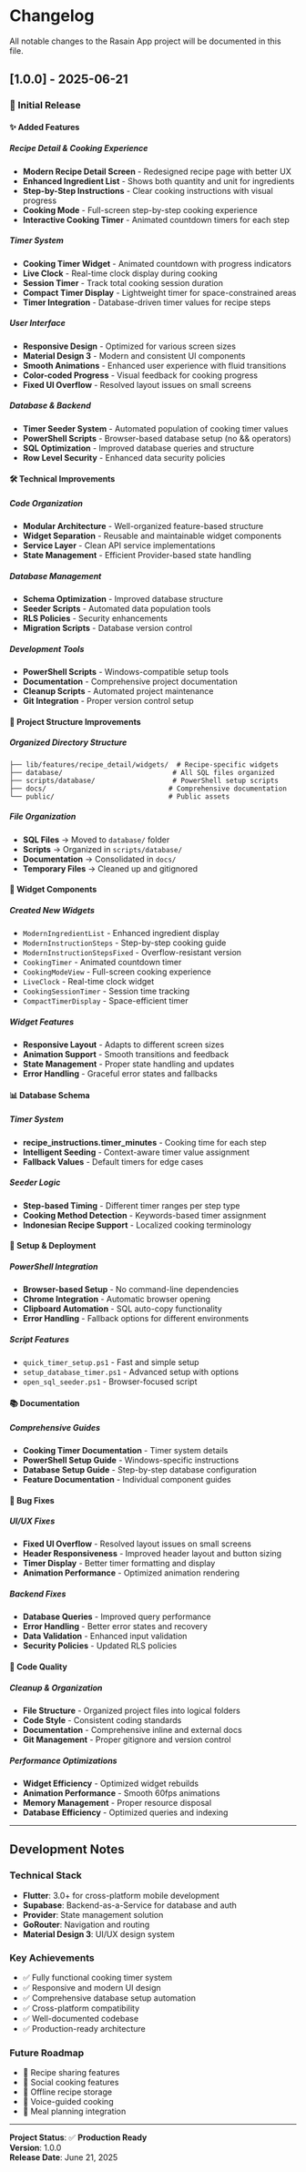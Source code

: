 # Changelog

All notable changes to the Rasain App project will be documented in this file.

## [1.0.0] - 2025-06-21

### 🎉 Initial Release

#### ✨ Added Features

##### Recipe Detail & Cooking Experience
- **Modern Recipe Detail Screen** - Redesigned recipe page with better UX
- **Enhanced Ingredient List** - Shows both quantity and unit for ingredients
- **Step-by-Step Instructions** - Clear cooking instructions with visual progress
- **Cooking Mode** - Full-screen step-by-step cooking experience
- **Interactive Cooking Timer** - Animated countdown timers for each step

##### Timer System
- **Cooking Timer Widget** - Animated countdown with progress indicators
- **Live Clock** - Real-time clock display during cooking
- **Session Timer** - Track total cooking session duration
- **Compact Timer Display** - Lightweight timer for space-constrained areas
- **Timer Integration** - Database-driven timer values for recipe steps

##### User Interface
- **Responsive Design** - Optimized for various screen sizes
- **Material Design 3** - Modern and consistent UI components
- **Smooth Animations** - Enhanced user experience with fluid transitions
- **Color-coded Progress** - Visual feedback for cooking progress
- **Fixed UI Overflow** - Resolved layout issues on small screens

##### Database & Backend
- **Timer Seeder System** - Automated population of cooking timer values
- **PowerShell Scripts** - Browser-based database setup (no && operators)
- **SQL Optimization** - Improved database queries and structure
- **Row Level Security** - Enhanced data security policies

#### 🛠️ Technical Improvements

##### Code Organization
- **Modular Architecture** - Well-organized feature-based structure
- **Widget Separation** - Reusable and maintainable widget components
- **Service Layer** - Clean API service implementations
- **State Management** - Efficient Provider-based state handling

##### Database Management
- **Schema Optimization** - Improved database structure
- **Seeder Scripts** - Automated data population tools
- **RLS Policies** - Security enhancements
- **Migration Scripts** - Database version control

##### Development Tools
- **PowerShell Scripts** - Windows-compatible setup tools
- **Documentation** - Comprehensive project documentation
- **Cleanup Scripts** - Automated project maintenance
- **Git Integration** - Proper version control setup

#### 📁 Project Structure Improvements

##### Organized Directory Structure
```
├── lib/features/recipe_detail/widgets/  # Recipe-specific widgets
├── database/                           # All SQL files organized
├── scripts/database/                   # PowerShell setup scripts
├── docs/                              # Comprehensive documentation
└── public/                            # Public assets
```

##### File Organization
- **SQL Files** → Moved to `database/` folder
- **Scripts** → Organized in `scripts/database/`
- **Documentation** → Consolidated in `docs/`
- **Temporary Files** → Cleaned up and gitignored

#### 🔧 Widget Components

##### Created New Widgets
- `ModernIngredientList` - Enhanced ingredient display
- `ModernInstructionSteps` - Step-by-step cooking guide
- `ModernInstructionStepsFixed` - Overflow-resistant version
- `CookingTimer` - Animated countdown timer
- `CookingModeView` - Full-screen cooking experience
- `LiveClock` - Real-time clock widget
- `CookingSessionTimer` - Session time tracking
- `CompactTimerDisplay` - Space-efficient timer

##### Widget Features
- **Responsive Layout** - Adapts to different screen sizes
- **Animation Support** - Smooth transitions and feedback
- **State Management** - Proper state handling and updates
- **Error Handling** - Graceful error states and fallbacks

#### 📊 Database Schema

##### Timer System
- **recipe_instructions.timer_minutes** - Cooking time for each step
- **Intelligent Seeding** - Context-aware timer value assignment
- **Fallback Values** - Default timers for edge cases

##### Seeder Logic
- **Step-based Timing** - Different timer ranges per step type
- **Cooking Method Detection** - Keywords-based timer assignment
- **Indonesian Recipe Support** - Localized cooking terminology

#### 🚀 Setup & Deployment

##### PowerShell Integration
- **Browser-based Setup** - No command-line dependencies
- **Chrome Integration** - Automatic browser opening
- **Clipboard Automation** - SQL auto-copy functionality
- **Error Handling** - Fallback options for different environments

##### Script Features
- `quick_timer_setup.ps1` - Fast and simple setup
- `setup_database_timer.ps1` - Advanced setup with options
- `open_sql_seeder.ps1` - Browser-focused script

#### 📚 Documentation

##### Comprehensive Guides
- **Cooking Timer Documentation** - Timer system details
- **PowerShell Setup Guide** - Windows-specific instructions
- **Database Setup Guide** - Step-by-step database configuration
- **Feature Documentation** - Individual component guides

#### 🐛 Bug Fixes

##### UI/UX Fixes
- **Fixed UI Overflow** - Resolved layout issues on small screens
- **Header Responsiveness** - Improved header layout and button sizing
- **Timer Display** - Better timer formatting and display
- **Animation Performance** - Optimized animation rendering

##### Backend Fixes
- **Database Queries** - Improved query performance
- **Error Handling** - Better error states and recovery
- **Data Validation** - Enhanced input validation
- **Security Policies** - Updated RLS policies

#### 🧹 Code Quality

##### Cleanup & Organization
- **File Structure** - Organized project files into logical folders
- **Code Style** - Consistent coding standards
- **Documentation** - Comprehensive inline and external docs
- **Git Management** - Proper gitignore and version control

##### Performance Optimizations
- **Widget Efficiency** - Optimized widget rebuilds
- **Animation Performance** - Smooth 60fps animations
- **Memory Management** - Proper resource disposal
- **Database Efficiency** - Optimized queries and indexing

---

## Development Notes

### Technical Stack
- **Flutter**: 3.0+ for cross-platform mobile development
- **Supabase**: Backend-as-a-Service for database and auth
- **Provider**: State management solution
- **GoRouter**: Navigation and routing
- **Material Design 3**: UI/UX design system

### Key Achievements
- ✅ Fully functional cooking timer system
- ✅ Responsive and modern UI design
- ✅ Comprehensive database setup automation
- ✅ Cross-platform compatibility
- ✅ Well-documented codebase
- ✅ Production-ready architecture

### Future Roadmap
- 🔄 Recipe sharing features
- 🔄 Social cooking features
- 🔄 Offline recipe storage
- 🔄 Voice-guided cooking
- 🔄 Meal planning integration

---

**Project Status**: ✅ **Production Ready**  
**Version**: 1.0.0  
**Release Date**: June 21, 2025
